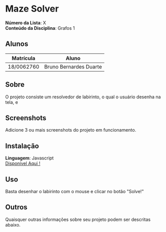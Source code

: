 # Maze Solver

**Número da Lista**: X<br>
**Conteúdo da Disciplina**: Grafos 1<br>

## Alunos
|Matrícula | Aluno |
| -- | -- |
| 18/0062760  |  Bruno Bernardes Duarte |

## Sobre 
O projeto consiste um resolvedor de labirinto, o qual o usuário desenha na tela, e

## Screenshots
Adicione 3 ou mais screenshots do projeto em funcionamento.

## Instalação 
**Linguagem**: Javascript<br>
[Disponível Aqui !](https://brunobd.github.io/Grafos1_MazeSolver/)
## Uso 
Basta desenhar o labirinto com o mouse e clicar no botão "Solve!"
## Outros 
Quaisquer outras informações sobre seu projeto podem ser descritas abaixo.




